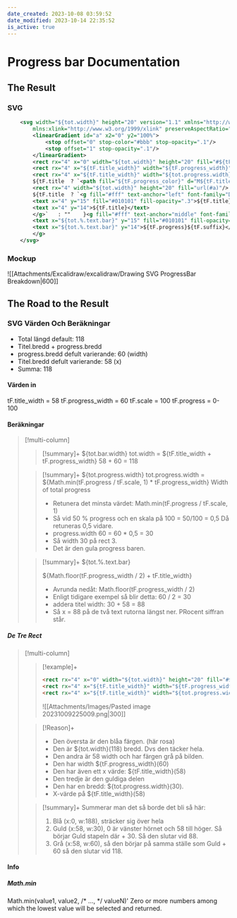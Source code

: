 ```yaml
---
date_created: 2023-10-08 03:59:52
date_modified: 2023-10-14 22:35:52
is_active: true
---
```

# Progress bar Documentation

## The Result

### SVG

```xml
	<svg width="${tot.width}" height="20" version="1.1" xmlns="http://www.w3.org/2000/svg" 
		mlns:xlink="http://www.w3.org/1999/xlink" preserveAspectRatio="xMidYMid">
		<linearGradient id="a" x2="0" y2="100%">
			<stop offset="0" stop-color="#bbb" stop-opacity=".1"/>
			<stop offset="1" stop-opacity=".1"/>
		</linearGradient>
		<rect rx="4" x="0" width="${tot.width}" height="20" fill="#${tF.title_color}"/>
		<rect rx="4" x="${tF.title_width}" width="${tF.progress_width}" height="20" fill="#555"/>
		<rect rx="4" x="${tF.title_width}" width="${tot.progress.width}" height="20" fill="${tF.progress_color}"/>
		${tF.title	? `<path fill="${tF.progress_color}" d="M${tF.title_width} 0h4v20h-4z"/>`	: ""}
		<rect rx="4" width="${tot.width}" height="20" fill="url(#a)"/>
		${tF.title	? `<g fill="#fff" text-anchor="left" font-family="DejaVu Sans,Verdana,Geneva,sans-serif" font-size="11">
		<text x="4" y="15" fill="#010101" fill-opacity=".3">${tF.title}</text>
		<text x="4" y="14">${tF.title}</text>
		</g>`	: ""	}<g fill="#fff" text-anchor="middle" font-family="DejaVu Sans,Verdana,Geneva,sans-serif" font-size="11">
		<text x="${tot.%.text.bar}" y="15" fill="#010101" fill-opacity=".3">${tF.progress}${tF.suffix}</text>
		<text x="${tot.%.text.bar}" y="14">${tF.progress}${tF.suffix}</text>
		</g>
	</svg>
```

### Mockup

![[Attachments/Excalidraw/excalidraw/Drawing SVG ProgressBar Breakdown|600]]

## The Road to the Result

### SVG Värden Och Beräkningar

- Total längd default: 118
- Titel.bredd + progress.bredd
- progress.bredd defult varierande: 60 (width)
- Titel.bredd defult varierande: 58 (x)
- Summa: 118

#### Värden in

tF.title_width = 58
tF.progress_width = 60
tF.scale = 100
tF.progress = 0-100

#### Beräkningar

>[!multi-column]
>
>>[!summary]+ ${tot.bar.width}
>>tot.width = ${tF.title_width + tF.progress_width}
>>58 + 60 = 118
>
>>[!summary]+ ${tot.progress.width}
>>tot.progress.width = ${Math.min(tF.progress / tF.scale, 1) * tF.progress_width}
>>Width of total progress
>>
>>- Retunera det minsta värdet: Math.min(tF.progress / tF.scale, 1)
>>- Så vid 50 % progress och en skala på 100 = 50/100 = 0,5 Då retuneras 0,5 vidare.
>>- progress.width 60 = 60 * 0,5 = 30
>>- Så width 30 på rect 3.
>>- Det är den gula progress baren.
>
>>[!summary]+ ${tot.%.text.bar}
>>
>>${Math.floor(tF.progress_width / 2) + tF.title_width}
>>
>>- Avrunda nedåt: Math.floor(tF.progress_width / 2)
>>- Enligt tidigare exempel så blir detta: 60 / 2 = 30
>>- addera titel width: 30 + 58 = 88
>>- Så x = 88 på de två text rutorna längst ner. PRocent siffran står.

##### De Tre Rect

>[!multi-column]
>
>>[!example]+
>>
>>```html
>><rect rx="4" x="0" width="${tot.width}" height="20" fill="#${tF.title_color}"/>
>><rect rx="4" x="${tF.title_width}" width="${tF.progress_width}" height="20" fill="#555"/>
>><rect rx="4" x="${tF.title_width}" width="${tot.progress.width}" height="20" fill="${tF.progress_color}"/>
>>```
>>
>>![[Attachments/Images/Pasted image 20231009225009.png|300]]
>
>>[!Reason]+
>>- Den översta är den blåa färgen. (här rosa)
>>- Den är ${tot.width}(118) bredd. Dvs den täcker hela.
>>- Den andra är 58 width och har färgen grå på bilden.
>>- Den har width ${tF.progress_width}(60)
>>- Den har även ett x värde: ${tF.title_width}(58)
>>- Den tredje är den guldiga delen
>>- Den har en bredd: ${tot.progress.width}(30).
>>- X-värde på ${tF.title_width}(58)
>
>>[!summary]+
>>Summerar man det så borde det bli så här:
>>1. Blå (x:0, w:188), sträcker sig över hela
>>1. Guld (x:58, w:30), 0 är vänster hörnet och 58 till höger. Så börjar Guld stapeln där + 30. Så den slutar vid 88.
>>1. Grå (x:58, w:60), så den börjar på samma ställe som Guld + 60 så den slutar vid 118.

#### Info

##### Math.min

Math.min(value1, value2, /* …, */ valueN)'
Zero or more numbers among which the lowest value will be selected and returned.
